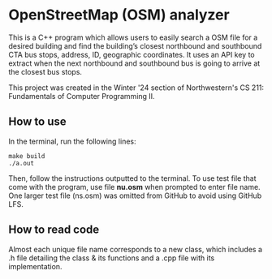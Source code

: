 # OpenStreetMap (OSM) analyzer
This is a C++ program which allows users to easily search a OSM file for a desired building and find the building’s closest northbound and southbound CTA bus stops, address, ID, geographic coordinates. It uses an API key to extract when the next northbound and southbound bus is going to arrive at the closest bus stops.

This project was created in the Winter '24 section of Northwestern's CS 211: Fundamentals of Computer Programming II.

## How to use
In the terminal, run the following lines: 
```
make build
./a.out
```
Then, follow the instructions outputted to the terminal. To use test file that come with the program, use file <b>nu.osm</b> when prompted to enter file name. One larger test file (ns.osm) was omitted from GitHub to avoid using GitHub LFS.

## How to read code
Almost each unique file name corresponds to a new class, which includes a .h file detailing the class & its functions and a .cpp file with its implementation.
